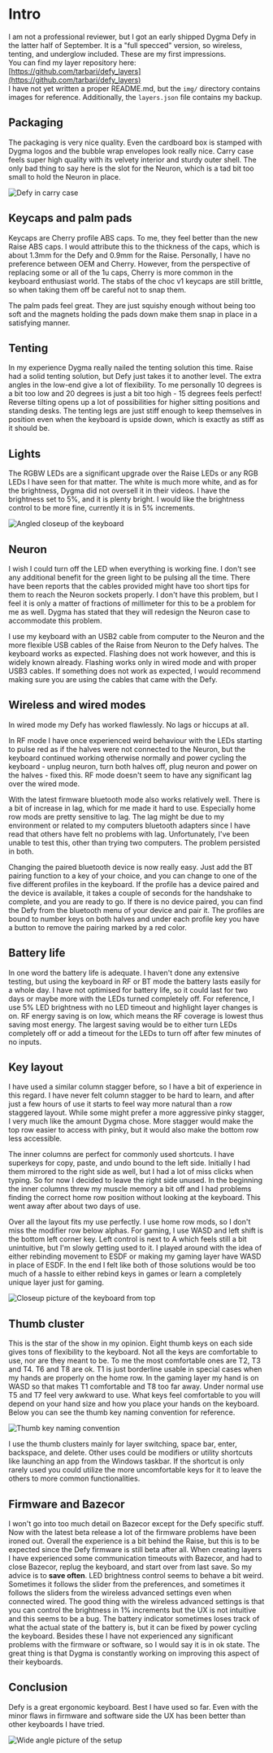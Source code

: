 # Intro
I am not a professional reviewer, but I got an early shipped Dygma Defy in the latter half of September.
It is a "full specced" version, so wireless, tenting, and underglow included. These are my first impressions.  
You can find my layer repository here: [https://github.com/tarbari/defy_layers](https://github.com/tarbari/defy_layers)  
I have not yet written a proper README.md, but the `img/` directory contains images for reference. Additionally, the 
`layers.json` file contains my backup.  

## Packaging
The packaging is very nice quality. Even the cardboard box is stamped with Dygma logos and the bubble wrap envelopes 
look really nice. Carry case feels super high quality with its velvety interior and sturdy outer shell. The only bad 
thing to say here is the slot for the Neuron, which is a tad bit too small to hold the Neuron in place.  

![Defy in carry case](./img/in_case.jpg)

## Keycaps and palm pads
Keycaps are Cherry profile ABS caps. To me, they feel better than the new Raise ABS caps. I would attribute this to the 
thickness of the caps, which is about 1.3mm for the Defy and 0.9mm for the Raise. Personally, I have no preference 
between OEM and Cherry. However, from the perspective of replacing some or all of the 1u caps, Cherry is more common in the 
keyboard enthusiast world. The stabs of the choc v1 keycaps are still brittle, so when taking them off be careful not to 
snap them.  

The palm pads feel great. They are just squishy enough without being too soft and the magnets holding the 
pads down make them snap in place in a satisfying manner. 

## Tenting
In my experience Dygma really nailed the tenting solution this time. Raise had a solid tenting solution, but Defy just 
takes it to another level. The extra angles in the low-end give a lot of flexibility. To me personally 10 degrees is a 
bit too low and 20 degrees is just a bit too high - 15 degrees feels perfect! Reverse tilting opens up a lot of 
possibilities for higher sitting positions and standing desks. The tenting legs are just stiff enough to keep themselves 
in position even when the keyboard is upside down, which is exactly as stiff as it should be.

## Lights
The RGBW LEDs are a significant upgrade over the Raise LEDs or any RGB LEDs I have seen for that matter. The white is 
much more white, and as for the brightness, Dygma did not oversell it in their videos. I have the brightness set to 5%, 
and it is plenty bright. I would like the brightness control to be more fine, currently it is in 5% increments.  

![Angled closeup of the keyboard](./img/closeup_side.jpg)

## Neuron
I wish I could turn off the LED when everything is working fine. I don't see any additional benefit for the green light 
to be pulsing all the time. There have been reports that the cables provided might have too short tips for them to 
reach the Neuron sockets properly. I don't have this problem, but I feel it is only a matter of fractions of millimeter 
for this to be a problem for me as well. Dygma has stated that they will redesign the Neuron case to accommodate this 
problem.  

I use my keyboard with an USB2 cable from computer to the Neuron and the more 
flexible USB cables of the Raise from Neuron to the Defy halves. The keyboard works as expected. Flashing does not work 
however, and this is widely known already. Flashing works only in wired mode and with proper USB3 cables. If something 
does not work as expected, I would recommend making sure you are using the cables that came with the Defy. 

## Wireless and wired modes
In wired mode my Defy has worked flawlessly. No lags or hiccups at all.  

In RF mode I have once experienced weird behaviour with the LEDs starting to pulse red as if the halves were not 
connected to the Neuron, but the keyboard continued working otherwise normally and power cycling the keyboard - unplug 
neuron, turn both halves off, plug neuron and power on the halves - fixed this. RF mode doesn't seem to have any 
significant lag over the wired mode.  

With the latest firmware bluetooth mode also works relatively well. There is a bit of increase in lag, which for me 
made it hard to use. Especially home row mods are pretty sensitive to lag. The lag might be due to my environment or 
related to my computers bluetooth adapters since I have read that others have felt no problems with lag. Unfortunately, 
I've been unable to test this, other than trying two computers. The problem persisted in both.  

Changing the paired bluetooth device is now really easy. Just add the BT pairing function to a key of your choice, and 
you can change to one of the five different profiles in the keyboard. If the profile has a device paired and the device 
is available, it takes a couple of seconds for the handshake to complete, and you are ready to go. If there is no 
device paired, you can find the Defy from the bluetooth menu of your device and pair it. The profiles are bound to 
number keys on both halves and under each profile key you have a button to remove the pairing marked by a red color.

## Battery life
In one word the battery life is adequate. I haven't done any extensive testing, but using the keyboard in RF or BT mode 
the battery lasts easily for a whole day. I have not optimised for battery life, so it could last for two days or maybe 
more with the LEDs turned completely off. For reference, I use 5% LED brightness with no LED timeout and highlight layer 
changes is on. RF energy saving is on low, which means the RF coverage is lowest thus saving most energy. The largest 
saving would be to either turn LEDs completely off or add a timeout for the LEDs to turn off after few minutes of no 
inputs.

## Key layout
I have used a similar column stagger before, so I have a bit of experience in this regard. I have never felt column 
stagger to be hard to learn, and after just a few hours of use it starts to feel way more natural than a row staggered 
layout. While some might prefer a more aggressive pinky stagger, I very much like the amount Dygma chose. More stagger 
would make the top row easier to access with pinky, but it would also make the bottom row less accessible.  

The inner columns are perfect for commonly used shortcuts. I have superkeys for copy, paste, and undo bound to the left 
side. Initially I had them mirrored to the right side as well, but I had a lot of miss clicks when typing. So for now I 
decided to leave the right side unused. In the beginning the inner columns threw my muscle memory a bit off and I had 
problems finding the correct home row position without looking at the keyboard. This went away after about two days of 
use. 

Over all the layout fits my use perfectly. I use home row mods, so I don't miss the modifier row below alphas. For
gaming, I use WASD and left shift is the bottom left corner key. Left control is next to A which feels still a bit
unintuitive, but I'm slowly getting used to it. I played around with the idea of either rebinding movement to ESDF or 
making my gaming layer have WASD in place of ESDF. In the end I felt like both of those solutions would be too much of 
a hassle to either rebind keys in games or learn a completely unique layer just for gaming.  

![Closeup picture of the keyboard from top](./img/closeup_wide_spread.jpg)

## Thumb cluster
This is the star of the show in my opinion. Eight thumb keys on each side gives tons of flexibility to the keyboard. 
Not all the keys are comfortable to use, nor are they meant to be. To me the most comfortable ones are T2, T3 and T4. 
T6 and T8 are ok. T1 is just borderline usable in special cases when my hands are properly on the home row. In the 
gaming layer my hand is on WASD so that makes T1 comfortable and T8 too far away. Under normal use T5 and T7 feel very 
awkward to use. What keys feel comfortable to you will depend on your hand size and how you place your hands on the 
keyboard. Below you can see the thumb key naming convention for reference.  

![Thumb key naming convention](./img/thumkeys_reference.png)

I use the thumb clusters mainly for layer switching, space bar, enter, backspace, and delete. Other uses could be 
modifiers or utility shortcuts like launching an app from the Windows taskbar. If the shortcut is only rarely used you 
could utilize the more uncomfortable keys for it to leave the others to more common functionalities.

## Firmware and Bazecor
I won't go into too much detail on Bazecor except for the Defy specific stuff. Now with the latest beta release a lot 
of the firmware problems have been ironed out. Overall the experience is a bit behind the Raise, but this is to be 
expected since the Defy firmware is still beta after all. When creating layers I have experienced some communication 
timeouts with Bazecor, and had to close Bazecor, replug the keyboard, and start over from last save. So my advice is to 
**save often**. LED brightness control seems to behave a bit weird. Sometimes it follows the slider from the preferences, 
and sometimes it follows the sliders from the wireless advanced settings even when connected wired. The good thing with 
the wireless advanced settings is that you can control the brightness in 1% increments but the UX is not intuitive and 
this seems to be a bug. The battery indicator sometimes loses track of what the actual state of the battery is, but it 
can be fixed by power cycling the keyboard. Besides these I have not experienced any significant problems with the 
firmware or software, so I would say it is in ok state. The great thing is that Dygma is constantly working on 
improving this aspect of their keyboards. 

## Conclusion
Defy is a great ergonomic keyboard. Best I have used so far. Even with the minor flaws in firmware and software side 
the UX has been better than other keyboards I have tried.

![Wide angle picture of the setup](./img/wide_angle_setup.jpg)
